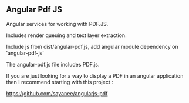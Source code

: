 Angular Pdf JS
--------------

Angular services for working with PDF.JS.

Includes render queuing and text layer extraction.

Include js from dist/angular-pdf.js, add angular module dependency on 'angular-pdf-js'

The angular-pdf.js file includes PDF.js.

If you are just looking for a way to display a PDF in an angular application then I recommend starting with this project :

https://github.com/sayanee/angularjs-pdf

